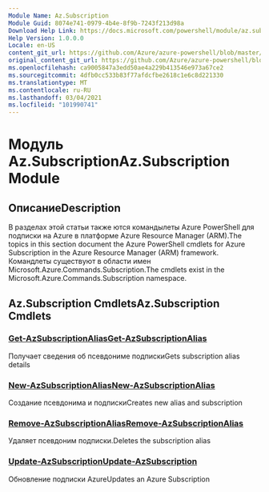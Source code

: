 ```yaml
---
Module Name: Az.Subscription
Module Guid: 8074e741-0979-4b4e-8f9b-7243f213d98a
Download Help Link: https://docs.microsoft.com/powershell/module/az.subscription
Help Version: 1.0.0.0
Locale: en-US
content_git_url: https://github.com/Azure/azure-powershell/blob/master/src/Subscription/Subscription/help/Az.Subscription.md
original_content_git_url: https://github.com/Azure/azure-powershell/blob/master/src/Subscription/Subscription/help/Az.Subscription.md
ms.openlocfilehash: ca9005847a3edd50ae4a229b413546e973a67ce2
ms.sourcegitcommit: 4dfb0cc533b83f77afdcfbe2618c1e6c8d221330
ms.translationtype: MT
ms.contentlocale: ru-RU
ms.lasthandoff: 03/04/2021
ms.locfileid: "101990741"
---
```

# <span data-ttu-id="b600f-101">Модуль Az.Subscription</span><span class="sxs-lookup"><span data-stu-id="b600f-101">Az.Subscription Module</span></span>
## <span data-ttu-id="b600f-102">Описание</span><span class="sxs-lookup"><span data-stu-id="b600f-102">Description</span></span>
<span data-ttu-id="b600f-103">В разделах этой статьи также ются командылеты Azure PowerShell для подписки на Azure в платформе Azure Resource Manager (ARM).</span><span class="sxs-lookup"><span data-stu-id="b600f-103">The topics in this section document the Azure PowerShell cmdlets for Azure Subscription in the Azure Resource Manager (ARM) framework.</span></span> <span data-ttu-id="b600f-104">Командлеты существуют в области имен Microsoft.Azure.Commands.Subscription.</span><span class="sxs-lookup"><span data-stu-id="b600f-104">The cmdlets exist in the Microsoft.Azure.Commands.Subscription namespace.</span></span>

## <span data-ttu-id="b600f-105">Az.Subscription Cmdlets</span><span class="sxs-lookup"><span data-stu-id="b600f-105">Az.Subscription Cmdlets</span></span>
### [<span data-ttu-id="b600f-106">Get-AzSubscriptionAlias</span><span class="sxs-lookup"><span data-stu-id="b600f-106">Get-AzSubscriptionAlias</span></span>](Get-AzSubscriptionAlias.md)
<span data-ttu-id="b600f-107">Получает сведения об псевдониме подписки</span><span class="sxs-lookup"><span data-stu-id="b600f-107">Gets subscription alias details</span></span>

### [<span data-ttu-id="b600f-108">New-AzSubscriptionAlias</span><span class="sxs-lookup"><span data-stu-id="b600f-108">New-AzSubscriptionAlias</span></span>](New-AzSubscriptionAlias.md)
<span data-ttu-id="b600f-109">Создание псевдонима и подписки</span><span class="sxs-lookup"><span data-stu-id="b600f-109">Creates new alias and subscription</span></span>

### [<span data-ttu-id="b600f-110">Remove-AzSubscriptionAlias</span><span class="sxs-lookup"><span data-stu-id="b600f-110">Remove-AzSubscriptionAlias</span></span>](Remove-AzSubscriptionAlias.md)
<span data-ttu-id="b600f-111">Удаляет псевдоним подписки.</span><span class="sxs-lookup"><span data-stu-id="b600f-111">Deletes the subscription alias</span></span>

### [<span data-ttu-id="b600f-112">Update-AzSubscription</span><span class="sxs-lookup"><span data-stu-id="b600f-112">Update-AzSubscription</span></span>](Update-AzSubscription.md)
<span data-ttu-id="b600f-113">Обновление подписки Azure</span><span class="sxs-lookup"><span data-stu-id="b600f-113">Updates an Azure Subscription</span></span>

